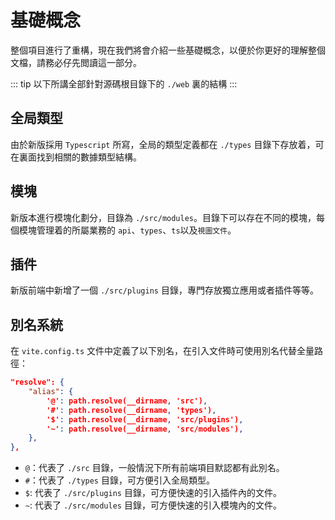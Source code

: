 # 基礎概念

整個項目進行了重構，現在我們將會介紹一些基礎概念，以便於你更好的理解整個文檔，請務必仔先閲讀這一部分。

::: tip
以下所講全部針對源碼根目錄下的 `./web` 裏的結構
:::

## 全局類型

由於新版採用 `Typescript` 所寫，全局的類型定義都在 `./types` 目錄下存放着，可在裏面找到相關的數據類型結構。

## 模塊

新版本進行模塊化劃分，目錄為 `./src/modules`。目錄下可以存在不同的模塊，每個模塊管理着的所屬業務的 `api`、`types`、`ts`以及`視圖文件`。

## 插件

新版前端中新增了一個 `./src/plugins` 目錄，專門存放獨立應用或者插件等等。

## 別名系統
在 `vite.config.ts` 文件中定義了以下別名，在引入文件時可使用別名代替全量路徑：

```json vite.config.ts
"resolve": {
    "alias": {
        '@': path.resolve(__dirname, 'src'),
        '#': path.resolve(__dirname, 'types'),
        '$': path.resolve(__dirname, 'src/plugins'),
        '~': path.resolve(__dirname, 'src/modules'),
    },
},
```

- `@`：代表了 `./src` 目錄，一般情況下所有前端項目默認都有此別名。
- `#`：代表了 `./types` 目錄，可方便引入全局類型。
- `$`: 代表了 `./src/plugins` 目錄，可方便快速的引入插件內的文件。
- `~`: 代表了 `./src/modules` 目錄，可方便快速的引入模塊內的文件。